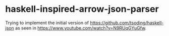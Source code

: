 # haskell-inspired-arrow-json-parser
Trying to implement the initial version of https://github.com/tsoding/haskell-json
as seen in https://www.youtube.com/watch?v=N9RUqGYuGfw.
